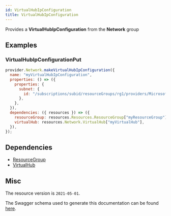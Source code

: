 ```yaml
---
id: VirtualHubIpConfiguration
title: VirtualHubIpConfiguration
---
```

Provides a **VirtualHubIpConfiguration** from the **Network** group
## Examples
### VirtualHubIpConfigurationPut
```js
provider.Network.makeVirtualHubIpConfiguration({
  name: "myVirtualHubIpConfiguration",
  properties: () => ({
    properties: {
      subnet: {
        id: "/subscriptions/subid/resourceGroups/rg1/providers/Microsoft.Network/virtualNetworks/vnet1/subnets/subnet1",
      },
    },
  }),
  dependencies: ({ resources }) => ({
    resourceGroup: resources.Resources.ResourceGroup["myResourceGroup"],
    virtualHub: resources.Network.VirtualHub["myVirtualHub"],
  }),
});

```
## Dependencies
- [ResourceGroup](../Resources/ResourceGroup.md)
- [VirtualHub](../Network/VirtualHub.md)
## Misc
The resource version is `2021-05-01`.

The Swagger schema used to generate this documentation can be found [here](https://github.com/Azure/azure-rest-api-specs/tree/main/specification/network/resource-manager/Microsoft.Network/stable/2021-05-01/virtualWan.json).
